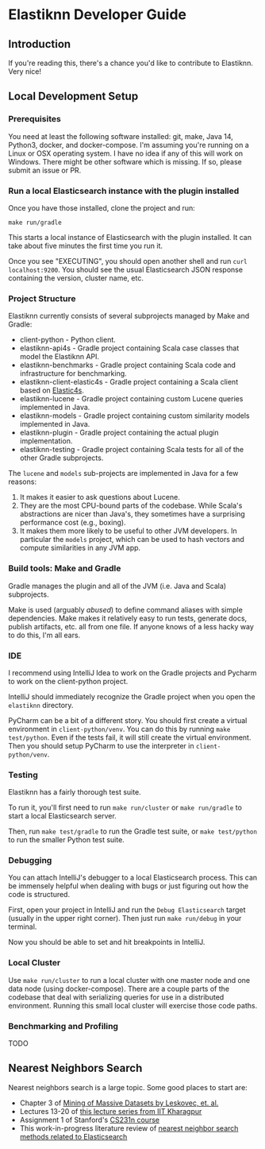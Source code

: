 # Elastiknn Developer Guide

## Introduction

If you're reading this, there's a chance you'd like to contribute to Elastiknn. Very nice!

## Local Development Setup

### Prerequisites

You need at least the following software installed: git, make, Java 14, Python3, docker, and docker-compose.
I'm assuming you're running on a Linux or OSX operating system. I have no idea if any of this will work on Windows.
There might be other software which is missing. If so, please submit an issue or PR.

### Run a local Elasticsearch instance with the plugin installed

Once you have those installed, clone the project and run:

```
make run/gradle
```

This starts a local instance of Elasticsearch with the plugin installed. 
It can take about five minutes the first time you run it. 

Once you see "EXECUTING", you should open another shell and run `curl localhost:9200`.
You should see the usual Elasticsearch JSON response containing the version, cluster name, etc.

### Project Structure

Elastiknn currently consists of several subprojects managed by Make and Gradle:

- client-python - Python client.
- elastiknn-api4s - Gradle project containing Scala case classes that model the Elastiknn API.
- elastiknn-benchmarks - Gradle project containing Scala code and infrastructure for benchmarking. 
- elastiknn-client-elastic4s - Gradle project containing a Scala client based on [Elastic4s](https://github.com/sksamuel/elastic4s).
- elastiknn-lucene - Gradle project containing custom Lucene queries implemented in Java.
- elastiknn-models - Gradle project containing custom similarity models implemented in Java.
- elastiknn-plugin - Gradle project containing the actual plugin implementation.
- elastiknn-testing - Gradle project containing Scala tests for all of the other Gradle subprojects.

The `lucene` and `models` sub-projects are implemented in Java for a few reasons:

1. It makes it easier to ask questions about Lucene.
2. They are the most CPU-bound parts of the codebase. While Scala's abstractions are nicer than Java's, they sometimes 
   have a surprising performance cost (e.g., boxing).
3. It makes them more likely to be useful to other JVM developers. In particular the `models` project, which can be used
   to hash vectors and compute similarities in any JVM app.

### Build tools: Make and Gradle

Gradle manages the plugin and all of the JVM (i.e. Java and Scala) subprojects.

Make is used (arguably _abused_) to define command aliases with simple dependencies.
Make makes it relatively easy to run tests, generate docs, publish artifacts, etc. all from one file.
If anyone knows of a less hacky way to do this, I'm all ears.

### IDE

I recommend using IntelliJ Idea to work on the Gradle projects and Pycharm to work on the client-python project.

IntelliJ should immediately recognize the Gradle project when you open the `elastiknn` directory.

PyCharm can be a bit of a different story. 
You should first create a virtual environment in `client-python/venv`.
You can do this by running `make test/python`. Even if the tests fail, it will still create the virtual environment.
Then you should setup PyCharm to use the interpreter in `client-python/venv`. 

### Testing

Elastiknn has a fairly thorough test suite.

To run it, you'll first need to run `make run/cluster` or `make run/gradle` to start a local Elasticsearch server.

Then, run `make test/gradle` to run the Gradle test suite, or `make test/python` to run the smaller Python test suite.

### Debugging

You can attach IntelliJ's debugger to a local Elasticsearch process.
This can be immensely helpful when dealing with bugs or just figuring out how the code is structured.

First, open your project in IntelliJ and run the `Debug Elasticsearch` target (usually in the upper right corner).
Then just run `make run/debug` in your terminal.

Now you should be able to set and hit breakpoints in IntelliJ.

### Local Cluster

Use `make run/cluster` to run a local cluster with one master node and one data node (using docker-compose).
There are a couple parts of the codebase that deal with serializing queries for use in a distributed environment.
Running this small local cluster will exercise those code paths.

### Benchmarking and Profiling

TODO

## Nearest Neighbors Search

Nearest neighbors search is a large topic. Some good places to start are:

- Chapter 3 of [Mining of Massive Datasets by Leskovec, et. al.](http://www.mmds.org/)
- Lectures 13-20 of [this lecture series from IIT Kharagpur](https://www.youtube.com/watch?v=06HGoXE6GAs&list=PLbRMhDVUMngekIHyLt8b_3jQR7C0KUCul&index=14)
- Assignment 1 of Stanford's [CS231n course](https://cs231n.github.io/)
- This work-in-progress literature review of [nearest neighbor search methods related to Elasticsearch](https://docs.google.com/document/d/14Z7ZKk9dq29bGeDDmBH6Bsy92h7NvlHoiGhbKTB0YJs/edit)
